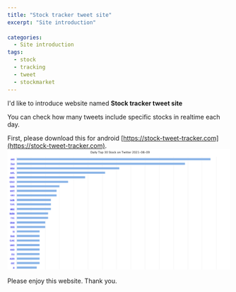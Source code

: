 ```yaml
---
title: "Stock tracker tweet site"
excerpt: "Site introduction"

categories:
  - Site introduction
tags:
  - stock
  - tracking
  - tweet
  - stockmarket
---
```


I'd like to introduce website named **Stock tracker tweet site**

You can check how many tweets include specific stocks in realtime each day.

First, please download this for android [https://stock-tweet-tracker.com](https://stock-tweet-tracker.com).
![sample](/assets/images/stockTrackerTweet.png)

Please enjoy this website. Thank you.